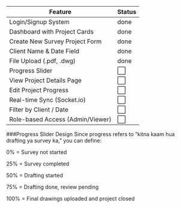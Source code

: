 | Feature                          | Status |
| -------------------------------- | ------ |
| Login/Signup System              | done      |
| Dashboard with Project Cards     | done      |
| Create New Survey Project Form   | done      |
| Client Name & Date Field         | done     |
| File Upload (.pdf, .dwg)         | done      |
| Progress Slider                  | ⬜      |
| View Project Details Page        | ⬜      |
| Edit Project Progress            | ⬜      |
| Real-time Sync (Socket.io)       | ⬜      |
| Filter by Client / Date          | ⬜      |
| Role-based Access (Admin/Viewer) | ⬜      |


###Progress Slider Design
Since progress refers to “kitna kaam hua drafting ya survey ka,” you can define:

0% = Survey not started

25% = Survey completed

50% = Drafting started

75% = Drafting done, review pending

100% = Final drawings uploaded and project closed
